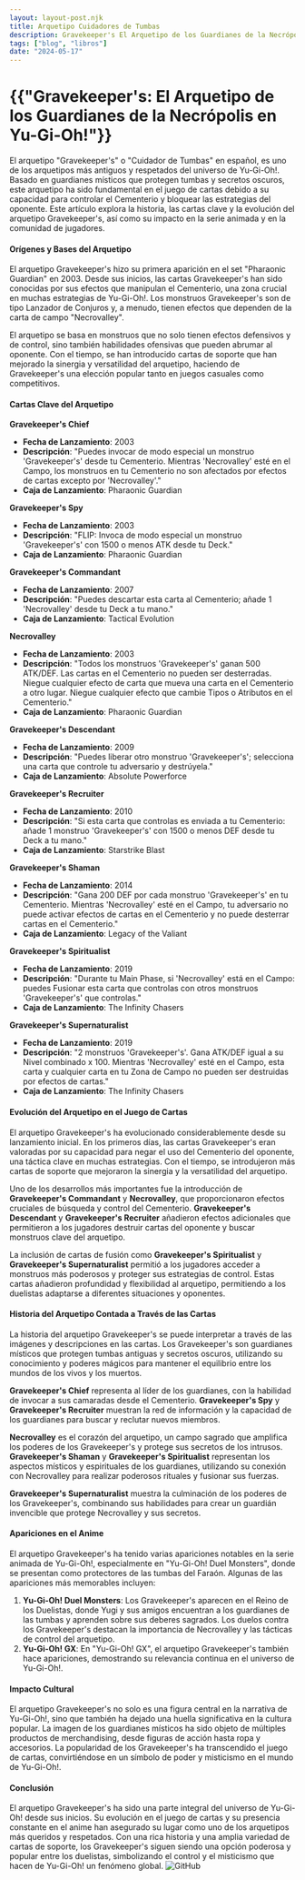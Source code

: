 ```yaml
---
layout: layout-post.njk
title: Arquetipo Cuidadores de Tumbas
description: Gravekeeper's El Arquetipo de los Guardianes de la Necrópolis en Yu-Gi-Oh!
tags: ["blog", "libros"]
date: "2024-05-17"
---
```


# {{"Gravekeeper's: El Arquetipo de los Guardianes de la Necrópolis en Yu-Gi-Oh!"}}

El arquetipo "Gravekeeper's" o "Cuidador de Tumbas" en español, es uno de los arquetipos más antiguos y respetados del universo de Yu-Gi-Oh!. Basado en guardianes místicos que protegen tumbas y secretos oscuros, este arquetipo ha sido fundamental en el juego de cartas debido a su capacidad para controlar el Cementerio y bloquear las estrategias del oponente. Este artículo explora la historia, las cartas clave y la evolución del arquetipo Gravekeeper's, así como su impacto en la serie animada y en la comunidad de jugadores.

#### Orígenes y Bases del Arquetipo

El arquetipo Gravekeeper's hizo su primera aparición en el set "Pharaonic Guardian" en 2003. Desde sus inicios, las cartas Gravekeeper's han sido conocidas por sus efectos que manipulan el Cementerio, una zona crucial en muchas estrategias de Yu-Gi-Oh!. Los monstruos Gravekeeper's son de tipo Lanzador de Conjuros y, a menudo, tienen efectos que dependen de la carta de campo "Necrovalley".

El arquetipo se basa en monstruos que no solo tienen efectos defensivos y de control, sino también habilidades ofensivas que pueden abrumar al oponente. Con el tiempo, se han introducido cartas de soporte que han mejorado la sinergia y versatilidad del arquetipo, haciendo de Gravekeeper's una elección popular tanto en juegos casuales como competitivos.

#### Cartas Clave del Arquetipo

**Gravekeeper's Chief**
- **Fecha de Lanzamiento**: 2003
- **Descripción**: "Puedes invocar de modo especial un monstruo 'Gravekeeper's' desde tu Cementerio. Mientras 'Necrovalley' esté en el Campo, los monstruos en tu Cementerio no son afectados por efectos de cartas excepto por 'Necrovalley'."
- **Caja de Lanzamiento**: Pharaonic Guardian

**Gravekeeper's Spy**
- **Fecha de Lanzamiento**: 2003
- **Descripción**: "FLIP: Invoca de modo especial un monstruo 'Gravekeeper's' con 1500 o menos ATK desde tu Deck."
- **Caja de Lanzamiento**: Pharaonic Guardian

**Gravekeeper's Commandant**
- **Fecha de Lanzamiento**: 2007
- **Descripción**: "Puedes descartar esta carta al Cementerio; añade 1 'Necrovalley' desde tu Deck a tu mano."
- **Caja de Lanzamiento**: Tactical Evolution

**Necrovalley**
- **Fecha de Lanzamiento**: 2003
- **Descripción**: "Todos los monstruos 'Gravekeeper's' ganan 500 ATK/DEF. Las cartas en el Cementerio no pueden ser desterradas. Niegue cualquier efecto de carta que mueva una carta en el Cementerio a otro lugar. Niegue cualquier efecto que cambie Tipos o Atributos en el Cementerio."
- **Caja de Lanzamiento**: Pharaonic Guardian

**Gravekeeper's Descendant**
- **Fecha de Lanzamiento**: 2009
- **Descripción**: "Puedes liberar otro monstruo 'Gravekeeper's'; selecciona una carta que controle tu adversario y destrúyela."
- **Caja de Lanzamiento**: Absolute Powerforce

**Gravekeeper's Recruiter**
- **Fecha de Lanzamiento**: 2010
- **Descripción**: "Si esta carta que controlas es enviada a tu Cementerio: añade 1 monstruo 'Gravekeeper's' con 1500 o menos DEF desde tu Deck a tu mano."
- **Caja de Lanzamiento**: Starstrike Blast

**Gravekeeper's Shaman**
- **Fecha de Lanzamiento**: 2014
- **Descripción**: "Gana 200 DEF por cada monstruo 'Gravekeeper's' en tu Cementerio. Mientras 'Necrovalley' esté en el Campo, tu adversario no puede activar efectos de cartas en el Cementerio y no puede desterrar cartas en el Cementerio."
- **Caja de Lanzamiento**: Legacy of the Valiant

**Gravekeeper's Spiritualist**
- **Fecha de Lanzamiento**: 2019
- **Descripción**: "Durante tu Main Phase, si 'Necrovalley' está en el Campo: puedes Fusionar esta carta que controlas con otros monstruos 'Gravekeeper's' que controlas."
- **Caja de Lanzamiento**: The Infinity Chasers

**Gravekeeper's Supernaturalist**
- **Fecha de Lanzamiento**: 2019
- **Descripción**: "2 monstruos 'Gravekeeper's'. Gana ATK/DEF igual a su Nivel combinado x 100. Mientras 'Necrovalley' esté en el Campo, esta carta y cualquier carta en tu Zona de Campo no pueden ser destruidas por efectos de cartas."
- **Caja de Lanzamiento**: The Infinity Chasers

#### Evolución del Arquetipo en el Juego de Cartas

El arquetipo Gravekeeper's ha evolucionado considerablemente desde su lanzamiento inicial. En los primeros días, las cartas Gravekeeper's eran valoradas por su capacidad para negar el uso del Cementerio del oponente, una táctica clave en muchas estrategias. Con el tiempo, se introdujeron más cartas de soporte que mejoraron la sinergia y la versatilidad del arquetipo.

Uno de los desarrollos más importantes fue la introducción de **Gravekeeper's Commandant** y **Necrovalley**, que proporcionaron efectos cruciales de búsqueda y control del Cementerio. **Gravekeeper's Descendant** y **Gravekeeper's Recruiter** añadieron efectos adicionales que permitieron a los jugadores destruir cartas del oponente y buscar monstruos clave del arquetipo.

La inclusión de cartas de fusión como **Gravekeeper's Spiritualist** y **Gravekeeper's Supernaturalist** permitió a los jugadores acceder a monstruos más poderosos y proteger sus estrategias de control. Estas cartas añadieron profundidad y flexibilidad al arquetipo, permitiendo a los duelistas adaptarse a diferentes situaciones y oponentes.

#### Historia del Arquetipo Contada a Través de las Cartas

La historia del arquetipo Gravekeeper's se puede interpretar a través de las imágenes y descripciones en las cartas. Los Gravekeeper's son guardianes místicos que protegen tumbas antiguas y secretos oscuros, utilizando su conocimiento y poderes mágicos para mantener el equilibrio entre los mundos de los vivos y los muertos.

**Gravekeeper's Chief** representa al líder de los guardianes, con la habilidad de invocar a sus camaradas desde el Cementerio. **Gravekeeper's Spy** y **Gravekeeper's Recruiter** muestran la red de información y la capacidad de los guardianes para buscar y reclutar nuevos miembros.

**Necrovalley** es el corazón del arquetipo, un campo sagrado que amplifica los poderes de los Gravekeeper's y protege sus secretos de los intrusos. **Gravekeeper's Shaman** y **Gravekeeper's Spiritualist** representan los aspectos místicos y espirituales de los guardianes, utilizando su conexión con Necrovalley para realizar poderosos rituales y fusionar sus fuerzas.

**Gravekeeper's Supernaturalist** muestra la culminación de los poderes de los Gravekeeper's, combinando sus habilidades para crear un guardián invencible que protege Necrovalley y sus secretos.

#### Apariciones en el Anime

El arquetipo Gravekeeper's ha tenido varias apariciones notables en la serie animada de Yu-Gi-Oh!, especialmente en "Yu-Gi-Oh! Duel Monsters", donde se presentan como protectores de las tumbas del Faraón. Algunas de las apariciones más memorables incluyen:

1. **Yu-Gi-Oh! Duel Monsters**: Los Gravekeeper's aparecen en el Reino de los Duelistas, donde Yugi y sus amigos encuentran a los guardianes de las tumbas y aprenden sobre sus deberes sagrados. Los duelos contra los Gravekeeper's destacan la importancia de Necrovalley y las tácticas de control del arquetipo.
2. **Yu-Gi-Oh! GX**: En "Yu-Gi-Oh! GX", el arquetipo Gravekeeper's también hace apariciones, demostrando su relevancia continua en el universo de Yu-Gi-Oh!.

#### Impacto Cultural

El arquetipo Gravekeeper's no solo es una figura central en la narrativa de Yu-Gi-Oh!, sino que también ha dejado una huella significativa en la cultura popular. La imagen de los guardianes místicos ha sido objeto de múltiples productos de merchandising, desde figuras de acción hasta ropa y accesorios. La popularidad de los Gravekeeper's ha transcendido el juego de cartas, convirtiéndose en un símbolo de poder y misticismo en el mundo de Yu-Gi-Oh!.

#### Conclusión

El arquetipo Gravekeeper's ha sido una parte integral del universo de Yu-Gi-Oh! desde sus inicios. Su evolución en el juego de cartas y su presencia constante en el anime han asegurado su lugar como uno de los arquetipos más queridos y respetados. Con una rica historia y una amplia variedad de cartas de soporte, los Gravekeeper's siguen siendo una opción poderosa y popular entre los duelistas, simbolizando el control y el misticismo que hacen de Yu-Gi-Oh! un fenómeno global.
![GitHub](/img/yugioh_logo.png)
